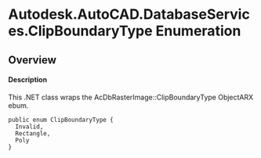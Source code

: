 # Autodesk.AutoCAD.DatabaseServices.ClipBoundaryType Enumeration

## Overview

#### Description
This .NET class wraps the AcDbRasterImage::ClipBoundaryType ObjectARX ebum.
```text
public enum ClipBoundaryType {
  Invalid,
  Rectangle,
  Poly
}
```